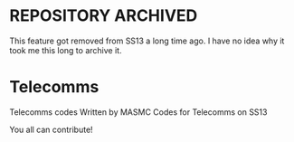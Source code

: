 # REPOSITORY ARCHIVED
This feature got removed from SS13 a long time ago. I have no idea why it took me this long to archive it.

# Telecomms
Telecomms codes
Written by MASMC
Codes for Telecomms on SS13

You all can contribute!
